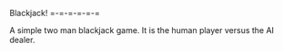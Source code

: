 Blackjack!
=-=-=-=-=-=

A simple two man blackjack game. It is the human player versus the AI dealer.
